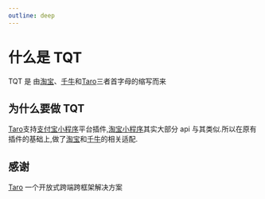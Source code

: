 ```yaml
---
outline: deep
---
```


# 什么是 TQT

TQT 是 由[淘宝](https://open.taobao.com/)、[千牛](https://open.taobao.com/)和[Taro](https://taro-docs.jd.com/)三者首字母的缩写而来

## 为什么要做 TQT

[Taro](https://taro-docs.jd.com/)支持[支付宝小程序](https://opendocs.alipay.com/mini/present)平台插件,[淘宝小程序](<(https://open.taobao.com/)>)其实大部分 api 与其类似.所以在原有插件的基础上,做了[淘宝](https://open.taobao.com/)和[千牛](https://open.taobao.com/)的相关适配.

## 感谢

[Taro](https://taro-docs.jd.com/) 一个开放式跨端跨框架解决方案
